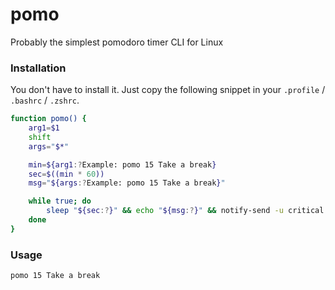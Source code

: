# pomo
Probably the simplest pomodoro timer CLI for Linux

### Installation

You don't have to install it. Just copy the following snippet in your `.profile` / `.bashrc` / `.zshrc`.

```bash
function pomo() {
    arg1=$1
    shift
    args="$*"

    min=${arg1:?Example: pomo 15 Take a break}
    sec=$((min * 60))
    msg="${args:?Example: pomo 15 Take a break}"

    while true; do
        sleep "${sec:?}" && echo "${msg:?}" && notify-send -u critical -t 0 "${msg:?}" -a pomo
    done
}
```

### Usage

```
pomo 15 Take a break
```

